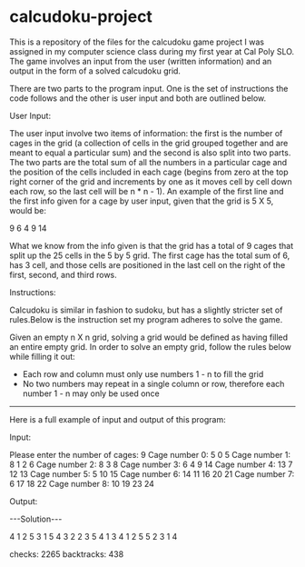 # calcudoku-project
This is a repository of the files for the calcudoku game project I was assigned in my computer science class during my first year at Cal Poly SLO. The game involves an input from the user (written information) and an output in the form of a solved calcudoku grid. 

There are two parts to the program input. One is the set of instructions the code follows and the other is user input and both are outlined below.


User Input:

The user input involve two items of information: the first is the number of cages in the grid (a collection of cells in the grid grouped together and are meant to equal a particular sum) and the second is also split into two parts. The two parts are the total sum of all the numbers in a particular cage and the position of the cells included in each cage (begins from zero at the top right corner of the grid and increments by one as it moves cell by cell down each row, so the last cell will be n * n - 1). An example of the first line and the first info given for a cage by user input, given that the grid is 5 X 5, would be:

9
6 4 9 14

What we know from the info given is that the grid has a total of 9 cages that split up the 25 cells in the 5 by 5 grid. The first cage has the total sum of 6, has 3 cell, and those cells are positioned in the last cell on the right of the first, second, and third rows.


Instructions:

Calcudoku is similar in fashion to sudoku, but has a slightly stricter set of rules.Below is the instruction set my program adheres to solve the game.

Given an empty n X n grid, solving a grid would be defined as having filled an entire empty grid. In order to solve an empty grid, follow the rules below while filling it out:

- Each row and column must only use numbers 1 - n to fill the grid
- No two numbers may repeat in a single column or row, therefore each number 1 - n may only be used once

----------------------------------------------------------------------------------------------------------------------------

Here is a full example of input and output of this program:

Input:

Please enter the number of cages: 9
Cage number 0: 5 0 5
Cage number 1: 8 1 2 6
Cage number 2: 8 3 8
Cage number 3: 6 4 9 14
Cage number 4: 13 7 12 13
Cage number 5: 5 10 15
Cage number 6: 14 11 16 20 21
Cage number 7: 6 17 18 22
Cage number 8: 10 19 23 24


Output:

---Solution---

4 1 2 5 3 
1 5 4 3 2 
2 3 5 4 1 
3 4 1 2 5 
5 2 3 1 4 


checks: 2265 backtracks: 438


